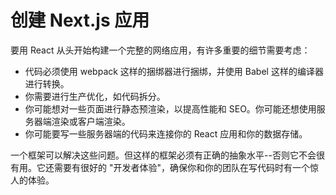 # 创建 Next.js 应用

要用 React 从头开始构建一个完整的网络应用，有许多重要的细节需要考虑：

- 代码必须使用 webpack 这样的捆绑器进行捆绑，并使用 Babel 这样的编译器进行转换。
- 你需要进行生产优化，如代码拆分。
- 你可能想对一些页面进行静态预渲染，以提高性能和 SEO。你可能还想使用服务器端渲染或客户端渲染。
- 你可能要写一些服务器端的代码来连接你的 React 应用和你的数据存储。

一个框架可以解决这些问题。但这样的框架必须有正确的抽象水平--否则它不会很有用。它还需要有很好的 "开发者体验"，确保你和你的团队在写代码时有一个惊人的体验。
